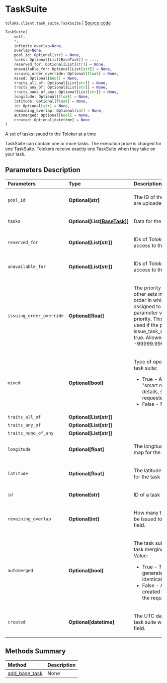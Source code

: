 # TaskSuite
`toloka.client.task_suite.TaskSuite` | [Source code](https://github.com/Toloka/toloka-kit/blob/v1.0.1/src/client/task_suite.py#L19)

```python
TaskSuite(
    self,
    *,
    infinite_overlap=None,
    overlap=None,
    pool_id: Optional[str] = None,
    tasks: Optional[List[BaseTask]] = ...,
    reserved_for: Optional[List[str]] = None,
    unavailable_for: Optional[List[str]] = None,
    issuing_order_override: Optional[float] = None,
    mixed: Optional[bool] = None,
    traits_all_of: Optional[List[str]] = None,
    traits_any_of: Optional[List[str]] = None,
    traits_none_of_any: Optional[List[str]] = None,
    longitude: Optional[float] = None,
    latitude: Optional[float] = None,
    id: Optional[str] = None,
    remaining_overlap: Optional[int] = None,
    automerged: Optional[bool] = None,
    created: Optional[datetime] = None
)
```

A set of tasks issued to the Toloker at a time


TaskSuite can contain one or more tasks. The execution price is charged for one TaskSuite.
Tolokers receive exactly one TaskSuite when they take on your task.

## Parameters Description

| Parameters | Type | Description |
| :----------| :----| :-----------|
`pool_id`|**Optional\[str\]**|<p>The ID of the pool that task suite are uploaded to.</p>
`tasks`|**Optional\[List\[[BaseTask](toloka.client.task.BaseTask.md)\]\]**|<p>Data for the tasks.</p>
`reserved_for`|**Optional\[List\[str\]\]**|<p>IDs of Tolokers who will have access to the task suite.</p>
`unavailable_for`|**Optional\[List\[str\]\]**|<p>IDs of Tolokers who shouldn&#x27;t have access to the task suite.</p>
`issuing_order_override`|**Optional\[float\]**|<p>The priority of a task suite among other sets in the pool. Defines the order in which task suites are assigned to Tolokers. The larger the parameter value, the higher the priority. This parameter can be used if the pool has issue_task_suites_in_creation_order: true. Allowed values: from -99999.99999 to 99999.99999.</p>
`mixed`|**Optional\[bool\]**|<p>Type of operation for creating a task suite:<ul><li>True - Automatically with the &quot;smart mixing&quot; option (for details, see Yandex.Toloka requester&#x27;s guide).</li><li>False - Manually.</li></ul></p>
`traits_all_of`|**Optional\[List\[str\]\]**|<p></p>
`traits_any_of`|**Optional\[List\[str\]\]**|<p></p>
`traits_none_of_any`|**Optional\[List\[str\]\]**|<p></p>
`longitude`|**Optional\[float\]**|<p>The longitude of the point on the map for the task suite.</p>
`latitude`|**Optional\[float\]**|<p>The latitude of the point on the map for the task suite.</p>
`id`|**Optional\[str\]**|<p>ID of a task suite. Read only field.</p>
`remaining_overlap`|**Optional\[int\]**|<p>How many times will this Task Suite be issued to Tolokers. Read only field.</p>
`automerged`|**Optional\[bool\]**|<p>The task suite flag is created after task merging. Read Only field. Value:<ul><li>True - The task suite is generated as a result of merging identical tasks.</li><li>False - A standard task suite created by &quot;smart mixing&quot; or by the requester.</li></ul></p>
`created`|**Optional\[datetime\]**|<p>The UTC date and time when the task suite was created. Read Only field.</p>
## Methods Summary

| Method | Description |
| :------| :-----------|
[add_base_task](toloka.client.task_suite.TaskSuite.add_base_task.md)| None
